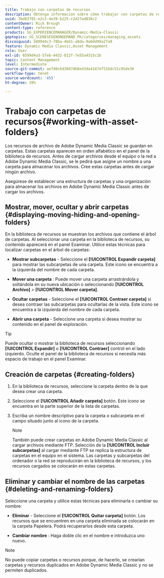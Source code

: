 ```yaml
---
title: Trabajo con carpetas de recursos
description: Obtenga información sobre cómo trabajar con carpetas de recursos en Adobe Dynamic Media Classic.
uuid: 3bd83701-e2c2-4e39-b225-c2d27ad836c2
contentOwner: Rick Brough
content-type: reference
products: SG_EXPERIENCEMANAGER/Dynamic-Media-Classic
geptopics: SG_SCENESEVENONDEMAND_PK/categories/managing_assets
discoiquuid: 588944c3-78ba-4bd1-a8da-9a6dd99a27a9
feature: Dynamic Media Classic,Asset Management
role: User
exl-id: 8599d4a3-57eb-4432-812f-7e55a4315c1b
topic: Content Management
level: Intermediate
source-git-commit: ae7d0c6d3047d68ed3da4187ef516dc51c95de30
workflow-type: tm+mt
source-wordcount: '455'
ht-degree: 39%

---
```


# Trabajo con carpetas de recursos{#working-with-asset-folders}

Los recursos de archivo de Adobe Dynamic Media Classic se guardan en carpetas. Estas carpetas aparecen en orden alfabético en el panel de la biblioteca de recursos. Antes de cargar archivos desde el equipo o la red a Adobe Dynamic Media Classic, se le pedirá que asigne un nombre a una carpeta para almacenar los archivos. Cree estas carpetas antes de cargar ningún archivo.

Asegúrese de establecer una estructura de carpetas y una organización para almacenar los archivos en Adobe Dynamic Media Classic antes de cargar los archivos.

## Mostrar, mover, ocultar y abrir carpetas {#displaying-moving-hiding-and-opening-folders}

En la biblioteca de recursos se muestran los archivos que contiene el árbol de carpetas. Al seleccionar una carpeta en la biblioteca de recursos, su contenido aparecerá en el panel Examinar. Utilice estas técnicas para localizar carpetas en el árbol de carpetas:

* **Mostrar subcarpetas** - Seleccione el **[!UICONTROL Expandir carpeta]** para mostrar las subcarpetas de una carpeta. Este icono se encuentra a la izquierda del nombre de cada carpeta.

* **Mover una carpeta** : Puede mover una carpeta arrastrándola y soltándola en su nueva ubicación o seleccionando **[!UICONTROL Archivo]** > **[!UICONTROL Mover carpeta]**.

* **Ocultar carpetas** - Seleccione el **[!UICONTROL Contraer carpeta]** si desea contraer las subcarpetas para ocultarlas de la vista. Este icono se encuentra a la izquierda del nombre de cada carpeta.

* **Abrir una carpeta** - Seleccione una carpeta si desea mostrar su contenido en el panel de exploración.

>[!TIP]
>
>Puede ocultar o mostrar la biblioteca de recursos seleccionando **[!UICONTROL Expandir]** o **[!UICONTROL Contraer]** control en el lado izquierdo. Oculte el panel de la biblioteca de recursos si necesita más espacio de trabajo en el panel Examinar.

## Creación de carpetas {#creating-folders}

1. En la biblioteca de recursos, seleccione la carpeta dentro de la que desea crear una carpeta.
1. Seleccione el **[!UICONTROL Añadir carpeta]** botón. Este icono se encuentra en la parte superior de la lista de carpetas.
1. Escriba un nombre descriptivo para la carpeta o subcarpeta en el campo situado junto al icono de la carpeta.

   >[!NOTE]
   >
   >También puede crear carpetas en Adobe Dynamic Media Classic al cargar archivos mediante FTP. Selección de la **[!UICONTROL Incluir subcarpetas]** al cargar mediante FTP se replica la estructura de carpetas en el equipo en el sistema. Las carpetas y subcarpetas del ordenador o la red se reproducirán en la biblioteca de recursos, y los recursos cargados se colocarán en estas carpetas.

## Eliminar y cambiar el nombre de las carpetas {#deleting-and-renaming-folders}

Seleccione una carpeta y utilice estas técnicas para eliminarla o cambiar su nombre:

* **Eliminar** - Seleccione el **[!UICONTROL Quitar carpeta]** botón. Los recursos que se encuentren en una carpeta eliminada se colocarán en la carpeta Papelera. Podrá recuperarlos desde esta carpeta.

* **Cambiar nombre** : Haga doble clic en el nombre e introduzca uno nuevo.

>[!NOTE]
>
>No puede copiar carpetas o recursos porque, de hacerlo, se crearían carpetas y recursos duplicados en Adobe Dynamic Media Classic y no se permiten duplicados.
